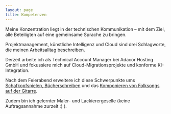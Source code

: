 ```yaml
---
layout: page
title: Kompetenzen
---
```



Meine Konzentration liegt in der technischen Kommunikation – mit dem Ziel, alle Beteiligten auf eine gemeinsame Sprache zu bringen.

Projektmanagement, künstliche Intelligenz und Cloud sind drei Schlagworte, die meinen Arbeitsalltag beschreiben.

Derzeit arbeite ich als Technical Account Manager bei Adacor Hosting GmbH und fokussiere mich auf Cloud-Migrationsprojekte und konforme KI-Integration.


Nach dem Feierabend erweitere ich diese Schwerpunkte ums [Schafkopfspielen, Bücherschreiben](/books) und das [Komponieren von Folksongs auf der Gitarre](/music).

Zudem bin ich gelernter Maler- und Lackierergeselle (keine Auftragsannahme zurzeit :) ).


